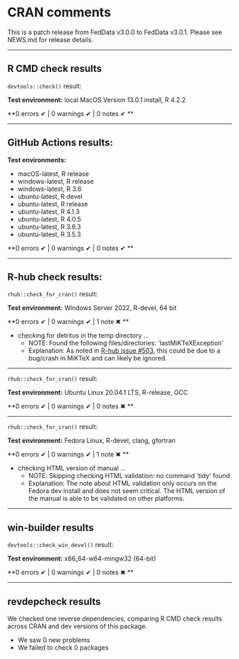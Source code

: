 # CRAN comments

This is a patch release from FedData v3.0.0 to FedData v3.0.1.
Please see NEWS.md for release details.

---

## R CMD check results

`devtools::check()` result:

**Test environment:** local MacOS Version 13.0.1 install, R 4.2.2

**0 errors ✔ | 0 warnings ✔ | 0 notes ✔ **

---

## GitHub Actions results:

**Test environments:** 

- macOS-latest, R release
- windows-latest, R release
- windows-latest, R 3.6
- ubuntu-latest, R devel
- ubuntu-latest, R release
- ubuntu-latest, R 4.1.3
- ubuntu-latest, R 4.0.5
- ubuntu-latest, R 3.6.3
- ubuntu-latest, R 3.5.3

**0 errors ✔ | 0 warnings ✔ | 0 notes ✔ **

---

## R-hub check results:

`rhub::check_for_cran()` result:

**Test environment:** Windows Server 2022, R-devel, 64 bit

**0 errors ✔ | 0 warnings ✔ | 1 note ✖ **

- checking for detritus in the temp directory ... 
  - NOTE: Found the following files/directories: 'lastMiKTeXException'
  - Explanation: As noted in [R-hub issue #503](https://github.com/r-hub/rhub/issues/503), this could be due to a bug/crash in MiKTeX and can likely be ignored.
  
---

`rhub::check_for_cran()` result:

**Test environment:** Ubuntu Linux 20.04.1 LTS, R-release, GCC

**0 errors ✔ | 0 warnings ✔ | 0 notes ✖ **

---

`rhub::check_for_cran()` result:

**Test environment:** Fedora Linux, R-devel, clang, gfortran

**0 errors ✔ | 0 warnings ✔ | 1 note ✖ **

- checking HTML version of manual ... 
  - NOTE: Skipping checking HTML validation: no command 'tidy' found
  - Explanation: The note about HTML validation only occurs on 
  the Fedora dev install and does not seem critical. 
  The HTML version of the manual is able to be validated on other platforms.

---

## win-builder results

`devtools::check_win_devel()` result:

**Test environment:** x86_64-w64-mingw32 (64-bit)

**0 errors ✔ | 0 warnings ✔ | 0 notes ✖ **

---

## revdepcheck results

We checked one reverse dependencies, comparing R CMD check results across 
CRAN and dev versions of this package.

 * We saw 0 new problems
 * We failed to check 0 packages
